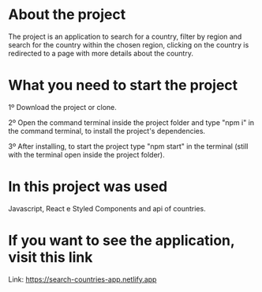 # About the project

The project is an application to search for a country, filter by region and search for the country within the chosen region, clicking on the country is redirected to a page with more details about the country.

# What you need to start the project

1º Download the project or clone.

2º Open the command terminal inside the project folder and type "npm i" in the command terminal, to install the project's dependencies.

3º After installing, to start the project type "npm start" in the terminal (still with the terminal open inside the project folder).

# In this project was used

Javascript, React e Styled Components and api of countries.

# If you want to see the application, visit this link

Link: <https://search-countries-app.netlify.app>
